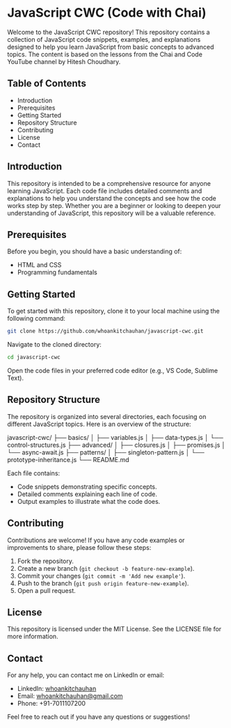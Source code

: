 # JavaScript CWC (Code with Chai)

Welcome to the JavaScript CWC repository! This repository contains a collection of JavaScript code snippets, examples, and explanations designed to help you learn JavaScript from basic concepts to advanced topics. The content is based on the lessons from the Chai and Code YouTube channel by Hitesh Choudhary.

## Table of Contents

- Introduction
- Prerequisites
- Getting Started
- Repository Structure
- Contributing
- License
- Contact

## Introduction

This repository is intended to be a comprehensive resource for anyone learning JavaScript. Each code file includes detailed comments and explanations to help you understand the concepts and see how the code works step by step. Whether you are a beginner or looking to deepen your understanding of JavaScript, this repository will be a valuable reference.

## Prerequisites

Before you begin, you should have a basic understanding of:

- HTML and CSS
- Programming fundamentals

## Getting Started

To get started with this repository, clone it to your local machine using the following command:
```bash
git clone https://github.com/whoankitchauhan/javascript-cwc.git
```

Navigate to the cloned directory:
```bash
cd javascript-cwc
```

Open the code files in your preferred code editor (e.g., VS Code, Sublime Text).

## Repository Structure

The repository is organized into several directories, each focusing on different JavaScript topics. Here is an overview of the structure:

javascript-cwc/
├── basics/
│   ├── variables.js
│   ├── data-types.js
│   └── control-structures.js
├── advanced/
│   ├── closures.js
│   ├── promises.js
│   └── async-await.js
├── patterns/
│   ├── singleton-pattern.js
│   └── prototype-inheritance.js
└── README.md



Each file contains:

- Code snippets demonstrating specific concepts.
- Detailed comments explaining each line of code.
- Output examples to illustrate what the code does.

## Contributing

Contributions are welcome! If you have any code examples or improvements to share, please follow these steps:

1. Fork the repository.
2. Create a new branch (`git checkout -b feature-new-example`).
3. Commit your changes (`git commit -m 'Add new example'`).
4. Push to the branch (`git push origin feature-new-example`).
5. Open a pull request.

## License

This repository is licensed under the MIT License. See the LICENSE file for more information.

## Contact

For any help, you can contact me on LinkedIn or email:

- LinkedIn: [whoankitchauhan](https://linkedin.com/in/whoankitchauhan)
- Email: [whoankitchauhan@gmail.com](mailto:whoankitchauhan@gmail.com)
- Phone: +91-7011107200

Feel free to reach out if you have any questions or suggestions!

